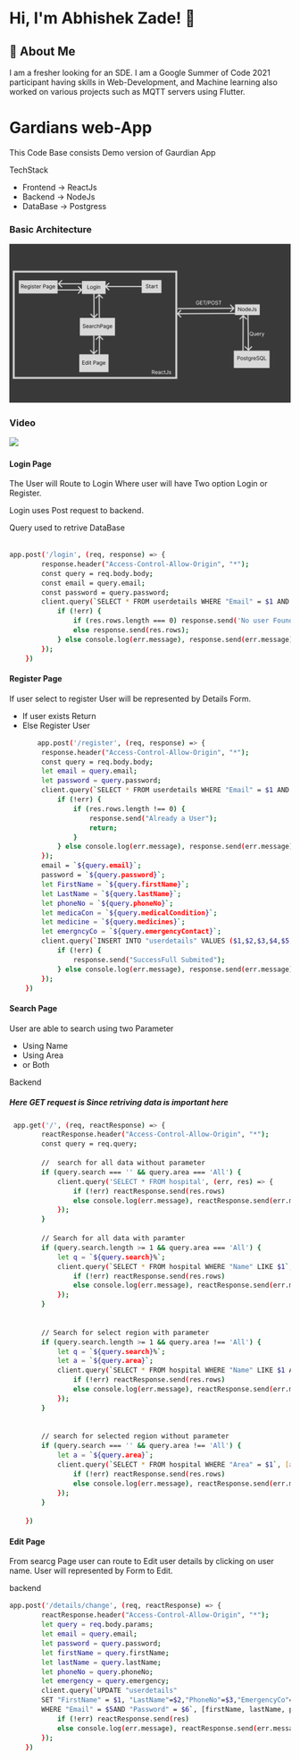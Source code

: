 
# Hi, I'm Abhishek Zade! 👋


## 🚀 About Me
I am a fresher looking for an SDE. I am a Google Summer of Code 2021 participant having skills in Web-Development, and Machine learning also worked on various projects such as MQTT servers using Flutter.


# Gardians web-App 

This Code Base consists Demo version of Gaurdian App

TechStack
* Frontend -> ReactJs
* Backend  -> NodeJs
* DataBase -> Postgress

### Basic Architecture
![](./Diagram.png)

### Video
![](https://drive.google.com/file/d/1PC6gfR_oEiYoUHU0GoGVBGASKfwQ-BYz/view?usp=sharing)

#### Login Page
The User will Route to Login Where user will have Two option Login or Register.

Login uses Post request to backend.

Query used to retrive DataBase

```bash

app.post('/login', (req, response) => {
        response.header("Access-Control-Allow-Origin", "*");
        const query = req.body.body;
        const email = query.email;
        const password = query.password;
        client.query(`SELECT * FROM userdetails WHERE "Email" = $1 AND "Password" = $2`, [email, password], (err, res) => {
            if (!err) {
                if (res.rows.length === 0) response.send('No user Found');
                else response.send(res.rows);
            } else console.log(err.message), response.send(err.message);
        });
    })
```


#### Register Page

If user select to register User will be represented by Details Form. 

* If user exists Return 
* Else Register User

```bash
       app.post('/register', (req, response) => {
        response.header("Access-Control-Allow-Origin", "*");
        const query = req.body.body;
        let email = query.email;
        let password = query.password;
        client.query(`SELECT * FROM userdetails WHERE "Email" = $1 AND "Password" = $2`, [email, password], (err, res) => {
            if (!err) {
                if (res.rows.length !== 0) {
                    response.send("Already a User");
                    return;
                }
            } else console.log(err.message), response.send(err.message);
        });
        email = `${query.email}`;
        password = `${query.password}`;
        let FirstName = `${query.firstName}`;
        let LastName = `${query.lastName}`;
        let phoneNo = `${query.phoneNo}`;
        let medicaCon = `${query.medicalCondition}`;
        let medicine = `${query.medicines}`;
        let emergncyCo = `${query.emergencyContact}`;
        client.query(`INSERT INTO "userdetails" VALUES ($1,$2,$3,$4,$5,$6,$7,$8)`, [FirstName, LastName, email, phoneNo, medicaCon, medicine, emergncyCo, password], (err, res) => {
            if (!err) {
                response.send("SuccessFull Submited");
            } else console.log(err.message), response.send(err.message);
        });
    })

```

#### Search Page
User are able to search using two Parameter 
* Using Name
* Using Area
* or Both

Backend

##### Here GET request is Since retriving data is important here

```bash
 app.get('/', (req, reactResponse) => {
        reactResponse.header("Access-Control-Allow-Origin", "*");
        const query = req.query;

        //  search for all data without parameter
        if (query.search === '' && query.area === 'All') {
            client.query('SELECT * FROM hospital', (err, res) => {
                if (!err) reactResponse.send(res.rows)
                else console.log(err.message), reactResponse.send(err.message);
            });
        }

        // Search for all data with paramter
        if (query.search.length >= 1 && query.area === 'All') {
            let q = `${query.search}%`;
            client.query(`SELECT * FROM hospital WHERE "Name" LIKE $1`, [q], (err, res) => {
                if (!err) reactResponse.send(res.rows)
                else console.log(err.message), reactResponse.send(err.message);
            });
        }


        // Search for select region with parameter
        if (query.search.length >= 1 && query.area !== 'All') {
            let q = `${query.search}%`;
            let a = `${query.area}`;
            client.query(`SELECT * FROM hospital WHERE "Name" LIKE $1 AND "Area" = $2`, [q, a], (err, res) => {
                if (!err) reactResponse.send(res.rows)
                else console.log(err.message), reactResponse.send(err.message);
            });
        }


        // search for selected region without parameter
        if (query.search === '' && query.area !== 'All') {
            let a = `${query.area}`;
            client.query(`SELECT * FROM hospital WHERE "Area" = $1`, [a], (err, res) => {
                if (!err) reactResponse.send(res.rows)
                else console.log(err.message), reactResponse.send(err.message);
            });
        }

    })
```

#### Edit Page
From searcg Page user can route to Edit user details by clicking on user name.
User will represented by Form to Edit.

backend
```bash
app.post('/details/change', (req, reactResponse) => {
        reactResponse.header("Access-Control-Allow-Origin", "*");
        let query = req.body.params;
        let email = query.email;
        let password = query.password;
        let firstName = query.firstName;
        let lastName = query.lastName;
        let phoneNo = query.phoneNo;
        let emergency = query.emergency;
        client.query(`UPDATE "userdetails"
        SET "FirstName" = $1, "LastName"=$2,"PhoneNo"=$3,"EmergencyCo"=$4
        WHERE "Email" = $5AND "Password" = $6`, [firstName, lastName, phoneNo, emergency, email, password], (err, res) => {
            if (!err) reactResponse.send(res)
            else console.log(err.message), reactResponse.send(err.message);
        });
    })
```






